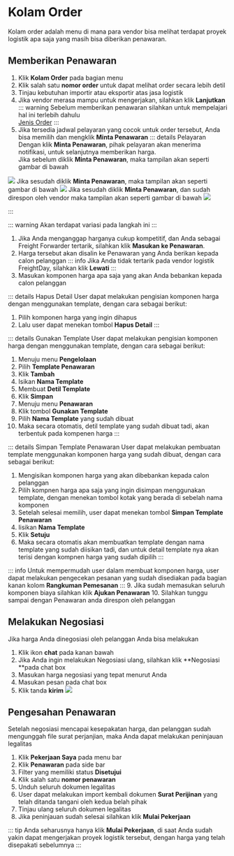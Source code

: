 # Kolam Order
Kolam order adalah menu di mana para vendor bisa melihat terdapat proyek logistik apa saja yang masih bisa diberikan penawaran.

## Memberikan Penawaran
1. Klik **Kolam Order** pada bagian menu
2. Klik salah satu **nomor order** untuk dapat melihat order secara lebih detil
3. Tinjau kebutuhan importir atau eksportir atas jasa logistik
4. Jika vendor merasa mampu untuk mengerjakan, silahkan klik **Lanjutkan**
::: warning
Sebelum memberikan penawaran silahkan untuk mempelajari hal ini terlebih dahulu <br>
[Jenis Order](/overview/jenisorder#_3-order-terpadu-mandiri-hybrid)
:::
5. Jika tersedia jadwal pelayaran yang cocok untuk order tersebut, Anda bisa memilih dan mengklik **Minta Penawaran**
::: details Pelayaran 
Dengan klik **Minta Penawaran**, pihak pelayaran akan menerima notifikasi, untuk selanjutnya memberikan harga. <br>
Jika sebelum diklik **Minta Penawaran**, maka tampilan akan seperti gambar di bawah 

![](pelayaran1.png)
Jika sesudah diklik **Minta Penawaran**, maka tampilan akan seperti gambar di bawah 
![](pelayaran2.png)
Jika sesudah diklik **Minta Penawaran**, dan sudah direspon oleh vendor maka tampilan akan seperti gambar di bawah 
![](pelayaran3.png)

:::

::: warning 
Akan terdapat variasi pada langkah ini
:::

1. Jika Anda menganggap harganya cukup kompetitif, dan Anda sebagai Freight Forwarder tertarik, silahkan klik **Masukan ke Penawaran**.
2. Harga tersebut akan disalin ke Penawaran yang Anda berikan kepada calon pelanggan
::: info
Jika Anda tidak tertarik pada vendor logistik FreightDay, silahkan klik **Lewati**
:::
8. Masukan komponen harga apa saja yang akan Anda bebankan kepada calon pelanggan

::: details Hapus Detail
User dapat melakukan pengisian komponen harga dengan menggunakan template, dengan cara sebagai berikut:
1. Pilih komponen harga yang ingin dihapus
2. Lalu user dapat menekan tombol **Hapus Detail**
:::

::: details Gunakan Template 
User dapat melakukan pengisian komponen harga dengan menggunakan template, dengan cara sebagai berikut:
1. Menuju menu **Pengelolaan**
2. Pilih **Template Penawaran**
3. Klik **Tambah**
4. Isikan **Nama Template**
5. Membuat **Detil Template**
6. Klik **Simpan**
7. Menuju menu **Penawaran**
8. Klik tombol **Gunakan Template**
9. Pilih **Nama Template** yang sudah dibuat
10. Maka secara otomatis, detil template yang sudah dibuat tadi, akan terbentuk pada kompenen harga
:::

::: details Simpan Template Penawaran
User dapat melakukan pembuatan template menggunakan komponen harga yang sudah dibuat, dengan cara sebagai berikut:
1. Mengisikan komponen harga yang akan dibebankan kepada calon pelanggan
2. Pilih kompnen harga apa saja yang ingin disimpan menggunakan template, dengan menekan tombol kotak yang berada di sebelah nama komponen
3. Setelah selesai memilih, user dapat menekan tombol **Simpan Template Penawaran**
4. Iisikan **Nama Template**
5. Klik **Setuju**
6. Maka secara otomatis akan membuatkan template dengan nama template yang sudah diisikan tadi, dan untuk detail template nya akan terisi dengan kompnen harga yang sudah dipilih
:::

::: info
Untuk mempermudah user dalam membuat komponen harga, user dapat melakukan pengecekan pesanan yang sudah disediakan pada bagian kanan kolom **Rangkuman Pemesanan**
:::
9. Jika sudah memasukan seluruh komponen biaya silahkan klik **Ajukan Penawaran**
10. Silahkan tunggu sampai dengan Penawaran anda direspon oleh pelanggan

## Melakukan Negosiasi
Jika harga Anda dinegosiasi oleh pelanggan Anda bisa melakukan 
1. Klik ikon **chat** pada kanan bawah
2. Jika Anda ingin melakukan Negosiasi ulang, silahkan klik **Negosiasi **pada chat box
3. Masukan harga negosiasi yang tepat menurut Anda
4. Masukan pesan pada chat box
5. Klik tanda **kirim** ![](../customer/2022-07-26-14-15-18.png)

## Pengesahan Penawaran
Setelah negosiasi mencapai kesepakatan harga, dan pelanggan sudah mengunggah file surat perjanjian, maka Anda dapat melakukan peninjauan legalitas
1. Klik **Pekerjaan Saya** pada menu bar
2. Klik **Penawaran** pada side bar
3. Filter yang memiliki status **Disetujui**
4. Klik salah satu **nomor penawaran**
5. Unduh seluruh dokumen legalitas
6. User dapat melakukan import kembali dokumen **Surat Perijinan** yang telah ditanda tangani oleh kedua belah pihak
7. Tinjau ulang seluruh dokumen legalitas
8. Jika peninjauan sudah selesai silahkan klik **Mulai Pekerjaan**

::: tip
Anda seharusnya hanya klik **Mulai Pekerjaan**, di saat Anda sudah yakin dapat mengerjakan proyek logistik tersebut, dengan harga yang telah disepakati sebelumnya
:::